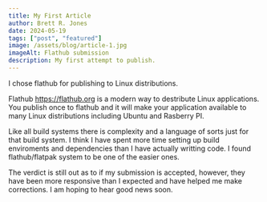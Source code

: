 ```yaml
---
title: My First Article
author: Brett R. Jones
date: 2024-05-19
tags: ["post", "featured"]
image: /assets/blog/article-1.jpg
imageAlt: Flathub submission
description: My first attempt to publish.
---
```


I chose flathub for publishing to Linux distributions.

Flathub https://flathub.org is a modern way to destribute Linux applications. You publish once to flathub and it will make your application available to many Linux distributions including Ubuntu and Rasberry PI.

Like all build systems there is complexity and a language of sorts just for that build system. I think I have spent more time setting up build enviroments and dependencies than I have actually writting code. I found flathub/flatpak system to be one of the easier ones.

The verdict is still out as to if my submission is accepted, however, they have been more responsive than I expected and have helped me make corrections. I am hoping to hear good news soon.


